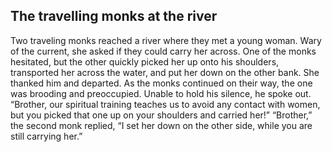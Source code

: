 ## The travelling monks at the river

Two traveling monks reached a river where they met a young woman. Wary of the current, she asked if they could carry her across. One of the monks hesitated, but the other quickly picked her up onto his shoulders, transported her across the water, and put her down on the other bank. She thanked him and departed.
As the monks continued on their way, the one was brooding and preoccupied. Unable to hold his silence, he spoke out. “Brother, our spiritual training teaches us to avoid any contact with women, but you picked that one up on your shoulders and carried her!”
“Brother,” the second monk replied, “I set her down on the other side, while you are still carrying her.”
